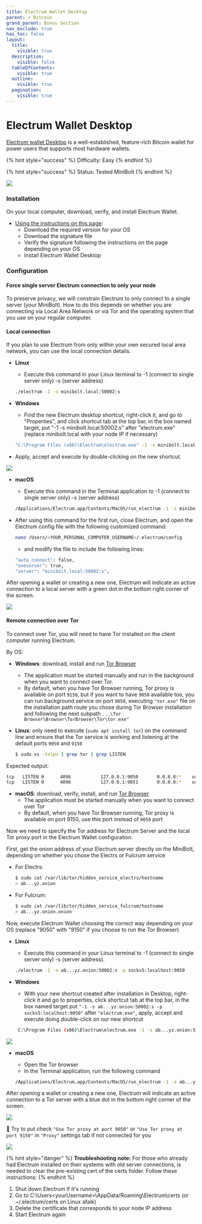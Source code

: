 ```yaml
---
title: Electrum Wallet Desktop
parent: + Bitcoin
grand_parent: Bonus Section
nav_exclude: true
has_toc: false
layout:
  title:
    visible: true
  description:
    visible: false
  tableOfContents:
    visible: true
  outline:
    visible: true
  pagination:
    visible: true
---
```


# Electrum Wallet Desktop

[Electrum wallet Desktop](https://electrum.org) is a well-established, feature-rich Bitcoin wallet for power users that supports most hardware wallets.

{% hint style="success" %}
Difficulty: Easy
{% endhint %}

{% hint style="success" %}
Status: Tested MiniBolt
{% endhint %}

![](../../images/electrum\_wallet\_logo.png)

### Installation

On your local computer, download, verify, and install Electrum Wallet.

* [Using the instructions on this page](https://electrum.org/#download):
  * Download the required version for your OS
  * Download the signature file
  * Verify the signature following the instructions on the page depending on your OS
  * Install Electrum Wallet Desktop

### Configuration

#### Force single server Electrum connection to only your node

To preserve privacy, we will constrain Electrum to only connect to a single server (your MiniBolt). How to do this depends on whether you are connecting via Local Area Network or via Tor and the operating system that you use on your regular computer.

#### Local connection

If you plan to use Electrum from only within your own secured local area network, you can use the local connection details.

*   **Linux**

    * Execute this command in your Linux terminal to -1 (connect to single server only) -s (server address)

    ```sh
    ./electrum -1 -s minibolt.local:50002:s
    ```
*   **Windows**

    * Find the new Electrum desktop shortcut, right-click it, and go to "Properties", and click shortcut tab at the top bar, in the box named target, put "-1 -s minibolt.local:50002:s" after "electrum.exe" (replace minibolt.local with your node IP if necessary)

    ```sh
    "C:\Program Files (x86)\Electrum\electrum.exe" -1 -s minibolt.local:50002:s
    ```
* Apply, accept and execute by double-clicking on the new shortcut.

![](../../images/electrum-win-shortcut-local.PNG)

*   **macOS**

    * Execute this command in the Terminal application to -1 (connect to single server only) -s (server address)

    ```sh
    /Applications/Electrum.app/Contents/MacOS/run_electrum -1 -s minibolt.local:50002:s
    ```
*   After using this command for the first run, close Electrum, and open the Electrum config file with the following customized command:

    ```sh
    nano /Users/<YOUR_PERSONAL_COMPUTER_USERNAME>/.electrum/config
    ```

    * and modify the file to include the following lines:

    ```sh
    "auto_connect": false,
    "oneserver": true,
    "server": "minibolt.local:50002:s",
    ```

After opening a wallet or creating a new one, Electrum will indicate an active connection to a local server with a green dot in the bottom right corner of the screen.

![](../../images/electrum-wallet-local.PNG)

#### Remote connection over Tor

To connect over Tor, you will need to have Tor installed on the client computer running Electrum.

By OS:

* **Windows**: download, install and run [Tor Browser](https://www.torproject.org)
  * The application must be started manually and run in the background when you want to connect over Tor.
  * By default, when you have Tor Browser running, Tor proxy is available on port `9150`, but if you want to have `9050` available too, you can run background service on port `9050`, executing `"tor.exe"` file on the installation path route you chose during Tor Browser installation and following the next subpath `...\Tor Browser\Browser\TorBrowser\Tor\tor.exe"`
*   **Linux**: only need to execute (`sudo apt install tor`) on the command line and ensure that the Tor service is working and listening at the default ports `9050` and `9150`

    ```sh
    $ sudo ss -tulpn | grep tor | grep LISTEN
    ```

Expected output:

```sh
tcp   LISTEN 0      4096           127.0.0.1:9050       0.0.0.0:*    users:(("tor",pid=1847,fd=6))
tcp   LISTEN 0      4096           127.0.0.1:9051       0.0.0.0:*    users:(("tor",pid=1847,fd=7))
```

* **macOS**: download, verify, install, and run [Tor Browser](https://www.torproject.org/)
  * The application must be started manually when you want to connect over Tor
  * By default, when you have Tor Browser running, Tor proxy is available on port 9150, use this port instead of `9050` port

Now we need to specify the Tor address for Electrum Server and the local Tor proxy port in the Electrum Wallet configuration.

First, get the onion address of your Electrum server directly on the MiniBolt, depending on whether you chose the Electrs or Fulcrum service

*   For Electrs:

    ```sh
    $ sudo cat /var/lib/tor/hidden_service_electrs/hostname
    > ab...yz.onion
    ```
*   For Fulcrum:

    ```sh
    $ sudo cat /var/lib/tor/hidden_service_fulcrum/hostname
    > ab...yz.onion.onion
    ```

Now, execute Electrum Wallet choosing the correct way depending on your OS (replace "9050" with "9150" if you choose to run the Tor Browser)

*   **Linux**

    * Execute this command in your Linux terminal to -1 (connect to single server only) -s (server address).

    ```sh
    ./electrum -1 -s ab...yz.onion:50002:s -p socks5:localhost:9050
    ```
*   **Windows**

    * With your new shortcut created after installation in Desktop, right-click it and go to properties, click shortcut tab at the top bar, in the box named target put `"-1 -s ab...yz.onion:50002:s -p socks5:localhost:9050"` after `"electrum.exe"`, apply, accept and execute doing double-click on our new shortcut

    ```sh
     C:\Program Files (x86)\Electrum\electrum.exe -1 -s ab...yz.onion:50002:s -p socks5:localhost:9050
    ```

![](../../images/electrum-win-shortcut-tor.PNG)

*   **macOS**

    * Open the Tor browser
    * In the Terminal application, run the following command

    ```sh
    /Applications/Electrum.app/Contents/MacOS/run_electrum -1 -s ab...yz.onion:50002:s -p socks5:localhost:9050
    ```

After opening a wallet or creating a new one, Electrum will indicate an active connection to a Tor server with a blue dot in the bottom right corner of the screen.

![](../../images/electrum-wallet-tor.png)

🚨 Try to put check `"Use Tor proxy at port 9050"` or `"Use Tor proxy at port 9150"` in `"Proxy"` settings tab if not connected for you

![](../../images/electrum-wallet-tor-check.PNG)

{% hint style="danger" %}
**Troubleshooting note:** For those who already had Electrum installed on their systems with old server connections, is needed to clear the pre-existing cert of the certs folder. Follow these instructions:
{% endhint %}

1. Shut down Electrum if it's running
2. Go to C:\Users\<yourUsername>\AppData/Roaming\Electrum\certs (or \~/.electrum/certs on Linux afaik)
3. Delete the certificate that corresponds to your node IP address
4. Start Electrum again
